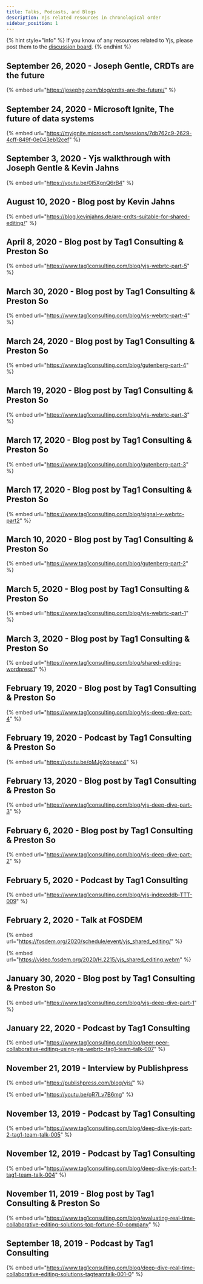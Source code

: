 ```yaml
---
title: Talks, Podcasts, and Blogs
description: Yjs related resources in chronological order 
sidebar_position: 1
---
```




{% hint style="info" %}
If you know of any resources related to Yjs, please post them to the [discussion board](https://discuss.yjs.dev).
{% endhint %}

## September 26, 2020 - Joseph Gentle, CRDTs are the future

{% embed url="https://josephg.com/blog/crdts-are-the-future/" %}

## September 24, 2020 - Microsoft Ignite, The future of data systems

{% embed url="https://myignite.microsoft.com/sessions/7db762c9-2629-4cff-849f-0e043eb12cef" %}

## September 3, 2020 - Yjs walkthrough with Joseph Gentle & Kevin Jahns

{% embed url="https://youtu.be/0l5XgnQ6rB4" %}

## August 10, 2020 - Blog post by Kevin Jahns

{% embed url="https://blog.kevinjahns.de/are-crdts-suitable-for-shared-editing/" %}

## April 8, 2020 - Blog post by Tag1 Consulting & Preston So

{% embed url="https://www.tag1consulting.com/blog/yjs-webrtc-part-5" %}

## March 30, 2020 - Blog post by Tag1 Consulting & Preston So

{% embed url="https://www.tag1consulting.com/blog/yjs-webrtc-part-4" %}

## March 24, 2020 - Blog post by Tag1 Consulting & Preston So

{% embed url="https://www.tag1consulting.com/blog/gutenberg-part-4" %}

## March 19, 2020 - Blog post by Tag1 Consulting & Preston So

{% embed url="https://www.tag1consulting.com/blog/yjs-webrtc-part-3" %}

## March 17, 2020 - Blog post by Tag1 Consulting & Preston So

{% embed url="https://www.tag1consulting.com/blog/gutenberg-part-3" %}

## March 17, 2020 - Blog post by Tag1 Consulting & Preston So

{% embed url="https://www.tag1consulting.com/blog/signal-y-webrtc-part2" %}

## March 10, 2020 - Blog post by Tag1 Consulting & Preston So

{% embed url="https://www.tag1consulting.com/blog/gutenberg-part-2" %}

## March 5, 2020 - Blog post by Tag1 Consulting & Preston So

{% embed url="https://www.tag1consulting.com/blog/yjs-webrtc-part-1" %}

## March 3, 2020 - Blog post by Tag1 Consulting & Preston So

{% embed url="https://www.tag1consulting.com/blog/shared-editing-wordpress1" %}

## February 19, 2020 - Blog post by Tag1 Consulting & Preston So

{% embed url="https://www.tag1consulting.com/blog/yjs-deep-dive-part-4" %}

## February 19, 2020 - Podcast by Tag1 Consulting & Preston So

{% embed url="https://youtu.be/oMJgXopewc4" %}

## February 13, 2020 - Blog post by Tag1 Consulting & Preston So

{% embed url="https://www.tag1consulting.com/blog/yjs-deep-dive-part-3" %}

## February 6, 2020 - Blog post by Tag1 Consulting & Preston So

{% embed url="https://www.tag1consulting.com/blog/yjs-deep-dive-part-2" %}

## February 5, 2020 - Podcast by Tag1 Consulting

{% embed url="https://www.tag1consulting.com/blog/yjs-indexeddb-TTT-009" %}

## February 2, 2020 - Talk at FOSDEM

{% embed url="https://fosdem.org/2020/schedule/event/yjs_shared_editing/" %}

{% embed url="https://video.fosdem.org/2020/H.2215/yjs_shared_editing.webm" %}

## January 30, 2020 - Blog post by Tag1 Consulting & Preston So

{% embed url="https://www.tag1consulting.com/blog/yjs-deep-dive-part-1" %}

## January 22, 2020 - Podcast by Tag1 Consulting

{% embed url="https://www.tag1consulting.com/blog/peer-peer-collaborative-editing-using-yjs-webrtc-tag1-team-talk-007" %}

## November 21, 2019 - Interview by Publishpress

{% embed url="https://publishpress.com/blog/yjs/" %}

{% embed url="https://youtu.be/oR7l_v7B6mg" %}

## November 13, 2019 - Podcast by Tag1 Consulting

{% embed url="https://www.tag1consulting.com/blog/deep-dive-yjs-part-2-tag1-team-talk-005" %}

## November 12, 2019 - Podcast by Tag1 Consulting

{% embed url="https://www.tag1consulting.com/blog/deep-dive-yjs-part-1-tag1-team-talk-004" %}

## November 11, 2019 - Blog post by Tag1 Consulting & Preston So

{% embed url="https://www.tag1consulting.com/blog/evaluating-real-time-collaborative-editing-solutions-top-fortune-50-company" %}

## September 18, 2019 - Podcast by Tag1 Consulting

{% embed url="https://www.tag1consulting.com/blog/deep-dive-real-time-collaborative-editing-solutions-tagteamtalk-001-0" %}
